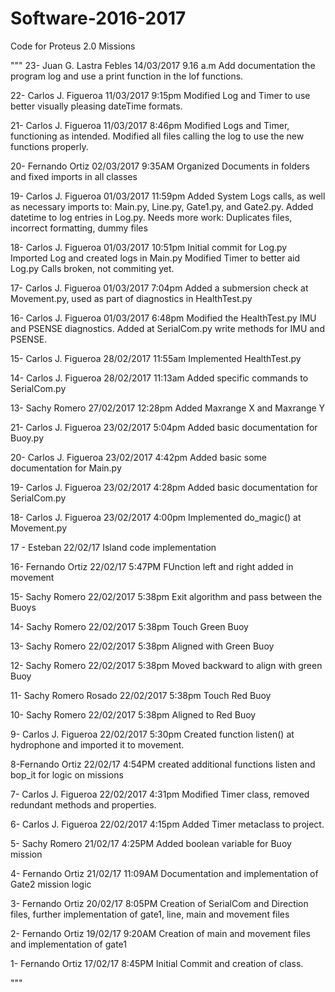 # Software-2016-2017
Code for Proteus 2.0 Missions

"""
23- Juan G. Lastra Febles 14/03/2017 9.16 a.m
Add documentation the program log and use a print function in the lof functions.

22- Carlos J. Figueroa 11/03/2017 9:15pm
Modified Log and Timer to use better visually pleasing dateTime formats.

21- Carlos J. Figueroa 11/03/2017 8:46pm
Modified Logs and Timer, functioning as intended.
Modified all files calling the log to use the new
functions properly.

20- Fernando Ortiz 02/03/2017 9:35AM
Organized Documents in folders and fixed imports in all classes

19- Carlos J. Figueroa 01/03/2017 11:59pm
Added System Logs calls, as well as necessary imports to:
Main.py, Line.py, Gate1.py, and Gate2.py. Added datetime
to log entries in Log.py. Needs more work:
Duplicates files, incorrect formatting, dummy files

18- Carlos J. Figueroa 01/03/2017 10:51pm
Initial commit for Log.py
Imported Log and created logs in Main.py
Modified Timer to better aid Log.py
Calls broken, not commiting yet.

17- Carlos J. Figueroa 01/03/2017 7:04pm
Added a submersion check at Movement.py, used as
part of diagnostics in HealthTest.py

16- Carlos J. Figueroa 01/03/2017 6:48pm
Modified the HealthTest.py IMU and PSENSE diagnostics.
Added at SerialCom.py write methods for IMU and PSENSE.

15- Carlos J. Figueroa 28/02/2017 11:55am
Implemented HealthTest.py

14- Carlos J. Figueroa 28/02/2017 11:13am
Added specific commands to SerialCom.py

13- Sachy Romero 27/02/2017 12:28pm
Added Maxrange X and Maxrange Y

21- Carlos J. Figueroa 23/02/2017 5:04pm
Added basic documentation for Buoy.py

20- Carlos J. Figueroa 23/02/2017 4:42pm
Added basic some documentation for Main.py

19- Carlos J. Figueroa 23/02/2017 4:28pm
Added basic documentation for SerialCom.py

18- Carlos J. Figueroa 23/02/2017 4:00pm
Implemented do_magic() at Movement.py

17 - Esteban 22/02/17
Island code implementation

16- Fernando Ortiz 22/02/17 5:47PM
FUnction left and right added in movement

15- Sachy Romero 22/02/2017 5:38pm
Exit algorithm and pass between the Buoys

14- Sachy Romero 22/02/2017 5:38pm
Touch Green Buoy

13- Sachy Romero 22/02/2017 5:38pm
Aligned with Green Buoy

12- Sachy Romero 22/02/2017 5:38pm
Moved backward to align with green Buoy

11- Sachy Romero Rosado 22/02/2017 5:38pm
Touch Red Buoy

10- Sachy Romero 22/02/2017 5:38pm
Aligned to Red Buoy

9- Carlos J. Figueroa 22/02/2017 5:30pm
Created function listen() at hydrophone and imported it to movement.

8-Fernando Ortiz 22/02/17 4:54PM
created additional functions listen and bop_it for logic on missions

7- Carlos J. Figueroa 22/02/2017 4:31pm
Modified Timer class, removed redundant methods and properties.

6- Carlos J. Figueroa 22/02/2017 4:15pm
Added Timer metaclass to project.

5- Sachy Romero 21/02/17 4:25PM
Added boolean variable for Buoy mission

4- Fernando Ortiz 21/02/17 11:09AM
Documentation and implementation of Gate2 mission logic

3- Fernando Ortiz 20/02/17 8:05PM
Creation of SerialCom and Direction files, further implementation of gate1, line, main and movement files

2- Fernando Ortiz 19/02/17 9:20AM
Creation of main and movement files and implementation of gate1

1- Fernando Ortiz 17/02/17 8:45PM
Initial Commit and creation of class.


"""
